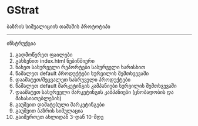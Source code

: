 # GStrat
ბაზრის სიმუალიციის თამაშის პროტოტიპი



-------------------
ინსტრუქცია

1. გადმოწერეთ ფაილები 
2. გახსენით index.html ნებიწმიერი
3. ნახეთ სასურველი რეპორტები სასურველი ხარისხით
4. წაშალეთ default პროდუქტები სურვილის შემთხვევაში 
5. დაამატეთ/შეცვალეთ სასრუველი პროდუქტები
6. წაშალეთ default მარკეტინგის კამპანიები სურვილის შემთხვევაში
7. დაამატეთ სასურველი მარკეტინგის კამპანიები (ცნობადობის და მახასიათებლების)
8. გაუშვით დამატებული მარკეტინგები
9. გაუშვით ბაზრის სიმულაცია
10. გაიმეროეთ ახლიდან 3-დან 10-მდე
